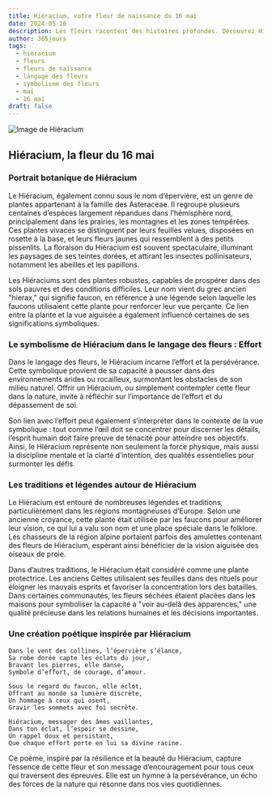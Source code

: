 ```yaml
---
title: Hiéracium, votre fleur de naissance du 16 mai
date: 2024-05-16
description: Les fleurs racontent des histoires profondes. Découvrez Hiéracium, votre fleur de naissance du 16 mai, ses symboles et récits fascinants. Plongez dans sa signification et son langage unique dans l'art floral.
author: 365jours
tags:
  - hiéracium
  - fleurs
  - fleurs de naissance
  - langage des fleurs
  - symbolisme des fleurs
  - mai
  - 16 mai
draft: false
---
```


![Image de Hiéracium](https://cdn.pixabay.com/photo/2013/08/30/10/53/alpine-hawkweed-177284_1280.jpg#center)


## Hiéracium, la fleur du 16 mai

### Portrait botanique de Hiéracium

Le Hiéracium, également connu sous le nom d’épervière, est un genre de plantes appartenant à la famille des Asteraceae. Il regroupe plusieurs centaines d’espèces largement répandues dans l’hémisphère nord, principalement dans les prairies, les montagnes et les zones tempérées. Ces plantes vivaces se distinguent par leurs feuilles velues, disposées en rosette à la base, et leurs fleurs jaunes qui ressemblent à des petits pissenlits. La floraison du Hiéracium est souvent spectaculaire, illuminant les paysages de ses teintes dorées, et attirant les insectes pollinisateurs, notamment les abeilles et les papillons.

Les Hiéraciums sont des plantes robustes, capables de prospérer dans des sols pauvres et des conditions difficiles. Leur nom vient du grec ancien "hierax," qui signifie faucon, en référence à une légende selon laquelle les faucons utilisaient cette plante pour renforcer leur vue perçante. Ce lien entre la plante et la vue aiguisée a également influencé certaines de ses significations symboliques.

### Le symbolisme de Hiéracium dans le langage des fleurs : Effort

Dans le langage des fleurs, le Hiéracium incarne l’effort et la persévérance. Cette symbolique provient de sa capacité à pousser dans des environnements arides ou rocailleux, surmontant les obstacles de son milieu naturel. Offrir un Hiéracium, ou simplement contempler cette fleur dans la nature, invite à réfléchir sur l’importance de l’effort et du dépassement de soi.

Son lien avec l’effort peut également s’interpréter dans le contexte de la vue symbolique : tout comme l’œil doit se concentrer pour discerner les détails, l’esprit humain doit faire preuve de ténacité pour atteindre ses objectifs. Ainsi, le Hiéracium représente non seulement la force physique, mais aussi la discipline mentale et la clarté d’intention, des qualités essentielles pour surmonter les défis.

### Les traditions et légendes autour de Hiéracium

Le Hiéracium est entouré de nombreuses légendes et traditions, particulièrement dans les régions montagneuses d’Europe. Selon une ancienne croyance, cette plante était utilisée par les faucons pour améliorer leur vision, ce qui lui a valu son nom et une place spéciale dans le folklore. Les chasseurs de la région alpine portaient parfois des amulettes contenant des fleurs de Hiéracium, espérant ainsi bénéficier de la vision aiguisée des oiseaux de proie.

Dans d’autres traditions, le Hiéracium était considéré comme une plante protectrice. Les anciens Celtes utilisaient ses feuilles dans des rituels pour éloigner les mauvais esprits et favoriser la concentration lors des batailles. Dans certaines communautés, les fleurs séchées étaient placées dans les maisons pour symboliser la capacité à "voir au-delà des apparences," une qualité précieuse dans les relations humaines et les décisions importantes.

### Une création poétique inspirée par Hiéracium

```
Dans le vent des collines, l’épervière s’élance,  
Sa robe dorée capte les éclats du jour,  
Bravant les pierres, elle danse,  
Symbole d’effort, de courage, d’amour.

Sous le regard du faucon, elle éclot,  
Offrant au monde sa lumière discrète,  
Un hommage à ceux qui osent,  
Gravir les sommets avec foi secrète.

Hiéracium, messager des âmes vaillantes,  
Dans ton éclat, l’espoir se dessine,  
Un rappel doux et persistant,  
Que chaque effort porte en lui sa divine racine.
```

Ce poème, inspiré par la résilience et la beauté du Hiéracium, capture l’essence de cette fleur et son message d’encouragement pour tous ceux qui traversent des épreuves. Elle est un hymne à la persévérance, un écho des forces de la nature qui résonne dans nos vies quotidiennes.
